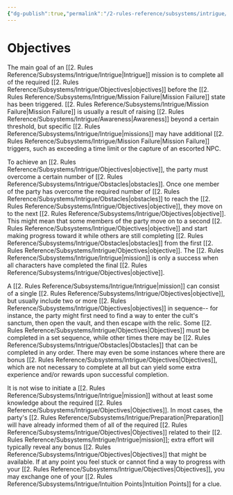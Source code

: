 ```yaml
---
{"dg-publish":true,"permalink":"/2-rules-reference/subsystems/intrigue/objectives/"}
---
```


# Objectives

The main goal of an [[2. Rules Reference/Subsystems/Intrigue/Intrigue\|Intrigue]] mission is to complete all of the required [[2. Rules Reference/Subsystems/Intrigue/Objectives\|objectives]] before the [[2. Rules Reference/Subsystems/Intrigue/Mission Failure\|Mission Failure]] state has been triggered. [[2. Rules Reference/Subsystems/Intrigue/Mission Failure\|Mission Failure]] is usually a result of raising [[2. Rules Reference/Subsystems/Intrigue/Awareness\|Awareness]] beyond a certain threshold, but specific [[2. Rules Reference/Subsystems/Intrigue/Intrigue\|missions]] may have additional [[2. Rules Reference/Subsystems/Intrigue/Mission Failure\|Mission Failure]] triggers, such as exceeding a time limit or the capture of an escorted NPC.    

To achieve an [[2. Rules Reference/Subsystems/Intrigue/Objectives\|objective]], the party must overcome a certain number of [[2. Rules Reference/Subsystems/Intrigue/Obstacles\|obstacles]]. Once one member of the party has overcome the required number of [[2. Rules Reference/Subsystems/Intrigue/Obstacles\|obstacles]] to reach the [[2. Rules Reference/Subsystems/Intrigue/Objectives\|objective]], they move on to the next [[2. Rules Reference/Subsystems/Intrigue/Objectives\|objective]]. This might mean that some members of the party move on to a second [[2. Rules Reference/Subsystems/Intrigue/Objectives\|objective]] and start making progress toward it while others are still completing [[2. Rules Reference/Subsystems/Intrigue/Obstacles\|obstacles]] from the first [[2. Rules Reference/Subsystems/Intrigue/Objectives\|objective]]. The [[2. Rules Reference/Subsystems/Intrigue/Intrigue\|mission]] is only a success when all characters have completed the final [[2. Rules Reference/Subsystems/Intrigue/Objectives\|objective]]. 

A [[2. Rules Reference/Subsystems/Intrigue/Intrigue\|mission]] can consist of a single [[2. Rules Reference/Subsystems/Intrigue/Objectives\|objective]], but usually include two or more [[2. Rules Reference/Subsystems/Intrigue/Objectives\|objectives]] in sequence-- for instance, the party might first need to find a way to enter the cult's sanctum, then open the vault, and then escape with the relic. Some [[2. Rules Reference/Subsystems/Intrigue/Objectives\|Objectives]] must be completed in a set sequence, while other times there may be [[2. Rules Reference/Subsystems/Intrigue/Obstacles\|Obstacles]] that can be completed in any order. There may even be some instances where there are bonus [[2. Rules Reference/Subsystems/Intrigue/Objectives\|Objectives]], which are not necessary to complete at all but can yield some extra experience and/or rewards upon successful completion.

It is not wise to initiate a [[2. Rules Reference/Subsystems/Intrigue/Intrigue\|mission]] without at least some knowledge about the required [[2. Rules Reference/Subsystems/Intrigue/Objectives\|Objectives]]. In most cases, the party's [[2. Rules Reference/Subsystems/Intrigue/Preparation\|Preparation]] will have already informed them of all of the required [[2. Rules Reference/Subsystems/Intrigue/Objectives\|Objectives]] related to their [[2. Rules Reference/Subsystems/Intrigue/Intrigue\|mission]]; extra effort will typically reveal any bonus [[2. Rules Reference/Subsystems/Intrigue/Objectives\|Objectives]] that might be available. If at any point you feel stuck or cannot find a way to progress with your [[2. Rules Reference/Subsystems/Intrigue/Objectives\|Objectives]], you may exchange one of your [[2. Rules Reference/Subsystems/Intrigue/Intuition Points\|Intuition Points]] for a clue. 
